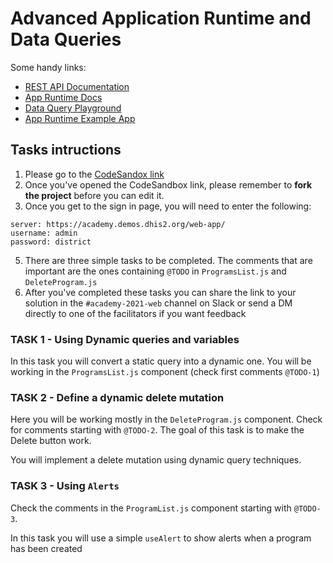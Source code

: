 # Advanced Application Runtime and Data Queries

Some handy links:

- [REST API Documentation](https://docs.dhis2.org/2.34/en/dhis2_developer_manual/web-api.html)
- [App Runtime Docs](https://runtime.dhis2.nu)
- [Data Query Playground](https://runtime.dhis2.nu/playground)
- [App Runtime Example App](https://github.com/dhis2/app-runtime/tree/master/examples/cra)

## Tasks intructions 

1. Please go to the [CodeSandox link](https://codesandbox.io/s/reverent-sea-e76wv)
2. Once you've opened the CodeSandbox link, please remember to **fork the project** before you can edit it.
3. Once you get to the sign in page, you will need to enter the following:

```
server: https://academy.demos.dhis2.org/web-app/
username: admin
password: district
```
5. There are three simple tasks to be completed. The comments that are important are the ones containing `@TODO` in `ProgramsList.js` and `DeleteProgram.js` 
6. After you've completed these tasks you can share the link to your solution in the `#academy-2021-web` channel on Slack or send a DM directly to one of the facilitators if you want feedback

### TASK 1 - Using Dynamic queries and variables 

In this task you will convert a static query into a dynamic one. You will be working in the `ProgramsList.js` component (check first comments `@TODO-1`)

### TASK 2 - Define a dynamic delete mutation  

Here you will be working mostly in the `DeleteProgram.js` component. Check for comments starting with `@TODO-2`. The goal of this task is to make the Delete button work. 

You will implement a delete mutation using dynamic query techniques. 

### TASK 3 - Using `Alerts` 

Check the comments in the `ProgramList.js` component starting with `@TODO-3`. 

In this task you will use a simple `useAlert` to show alerts when a program has been created 



